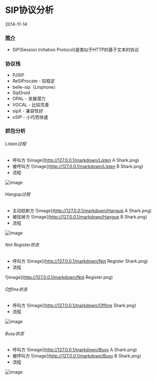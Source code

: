# SIP协议分析
2014-11-14

### [简介](http://www.ietf.org/rfc/rfc3261.txt)
* SIP(Session Initiation Protocol)是类似于HTTP的基于文本的协议

### 协议栈
* PJSIP
* ReSIProcate - 较稳定
* belle-sip（Linphone）
* SipDroid
* OPAL - 发展潜力
* VOCAL - 比较完善
* sipX - 兼容性好
* oSIP - 小巧而快速

### 抓包分析
###### Listen过程
* 呼叫方
![image](http://127.0.0.1/markdown/Listen A Shark.png)
* 被呼叫方
![image](http://127.0.0.1/markdown/Listen B Shark.png)
* 流程

![image](http://127.0.0.1/markdown/Listen.png)

###### Hangup过程
* 主动挂断方
![image](http://127.0.0.1/markdown/Hangup A Shark.png)
* 被挂掉方
![image](http://127.0.0.1/markdown/Hangup B Shark.png)
* 流程

![image](http://127.0.0.1/markdown/Hangup.png)

###### Not Register状态
* 呼叫方
![image](http://127.0.0.1/markdown/Not Register Shark.png)
* 流程

![image](http://127.0.0.1/markdown/Not Register.png)

###### Offline状态
* 呼叫方
![image](http://127.0.0.1/markdown/Offline Shark.png)
* 流程

![image](http://127.0.0.1/markdown/Offline.png)

###### Busy状态
* 呼叫方
![image](http://127.0.0.1/markdown/Busy A  Shark.png)
* 被呼叫方
![image](http://127.0.0.1/markdown/Busy B  Shark.png)
* 流程

![image](http://127.0.0.1/markdown/Busy.png)


